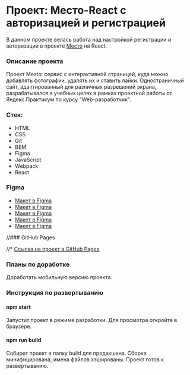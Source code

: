 # Проект: Место-React c авторизацией и регистрацией

В данном проекте велась работа над настройкой регистрации и авторизации в проекте [Место](https://iri-sha.github.io/mesto-react/) на React.

### Описание проекта

Проект Mesto: сервис с интерактивной страницей, куда можно добавлять фотографии, удалять их и ставить лайки.
Одностраничный сайт, адаптированный для различных разрешений экрана, разрабатывался в учебных целях в рамках проектной работы от Яндекс.Практикум по курсу "Web-разработчик".

### Стек:

* HTML
* CSS
* Git
* BEM
* Figma
* JavaScript
* Webpack
* React

### Figma

* [Макет в Figma](https://www.figma.com/file/2cn9N9jSkmxD84oJik7xL7/JavaScript.-Sprint-4?node-id=0%3A1)
* [Макет в Figma](https://www.figma.com/file/bjyvbKKJN2naO0ucURl2Z0/JavaScript.-Sprint-5?node-id=0%3A1)
* [Макет в Figma](https://www.figma.com/file/kRVLKwYG3d1HGLvh7JFWRT/JavaScript.-Sprint-6?node-id=1124%3A2)
* [Макет в Figma](https://www.figma.com/file/PSdQFRHoxXJFs2FH8IXViF/JavaScript.-Sprint-9?node-id=109%3A75)
* [Макет в Figma](https://www.figma.com/file/5H3gsn5lIGPwzBPby9jAOo/JavaScript.-Sprint-12?node-id=4453%3A101)

//### GitHub Pages

//* [Ссылка на проект в GitHub Pages](https://iri-sha.github.io/react-mesto-auth/)

### Планы по доработке
Доработать мобильную версию проекта.

### Инструкция по развертыванию

#### npm start
Запустит проект в режиме разработки.
Для просмотра откройте в браузере.

#### npm run build
Собирет проект в папку build для продакшена.
Сборка минифицирована, имена файлов хэшированы.
Проект готов к развертыванию.